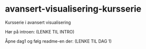 # avansert-visualisering-kursserie
Kursserie i avansert visualisering

Hør på introen: (LENKE TIL INTRO)

Åpne dag1 og følg readme-en der: (LENKE TIL DAG 1)